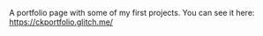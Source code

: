 A portfolio page with some of my first projects. You can see it here: https://ckportfolio.glitch.me/

